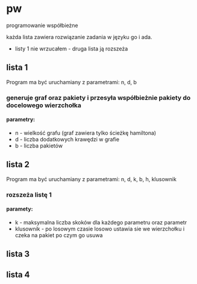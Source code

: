 # pw
programowanie współbieżne

każda lista zawiera rozwiązanie zadania w języku go i ada.
* listy 1 nie wrzucałem - druga lista ją rozszeża

## lista 1

Program ma być uruchamiany z parametrami: n, d, b

### generuje graf oraz pakiety i przesyła współbieżnie pakiety do docelowego wierzchołka
#### parametry:
* n - wielkość grafu (graf zawiera tylko ścieżkę hamiltona)
* d - liczba dodatkowych krawędzi w grafie
* b - liczba pakietów

## lista 2

Program ma być uruchamiany z parametrami: n, d, k, b, h, klusownik

### rozszeża listę 1
#### paramety:
* k - maksymalna liczba skoków dla każdego parametru oraz parametr
* klusownik - po losowym czasie losowo ustawia sie we wierzchołku i czeka na pakiet po czym go usuwa

## lista 3

## lista 4
